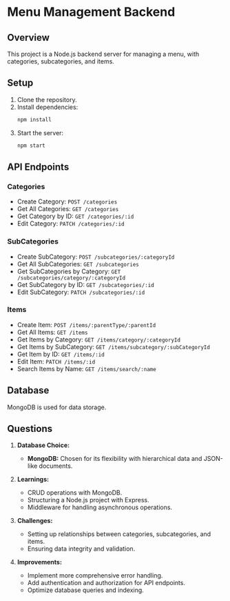 # Menu Management Backend

## Overview
This project is a Node.js backend server for managing a menu, with categories, subcategories, and items.

## Setup
1. Clone the repository.
2. Install dependencies:
    ```bash
    npm install
    ```
3. Start the server:
    ```bash
    npm start
    ```

## API Endpoints

### Categories
- Create Category: `POST /categories`
- Get All Categories: `GET /categories`
- Get Category by ID: `GET /categories/:id`
- Edit Category: `PATCH /categories/:id`

### SubCategories
- Create SubCategory: `POST /subcategories/:categoryId`
- Get All SubCategories: `GET /subcategories`
- Get SubCategories by Category: `GET /subcategories/category/:categoryId`
- Get SubCategory by ID: `GET /subcategories/:id`
- Edit SubCategory: `PATCH /subcategories/:id`

### Items
- Create Item: `POST /items/:parentType/:parentId`
- Get All Items: `GET /items`
- Get Items by Category: `GET /items/category/:categoryId`
- Get Items by SubCategory: `GET /items/subcategory/:subCategoryId`
- Get Item by ID: `GET /items/:id`
- Edit Item: `PATCH /items/:id`
- Search Items by Name: `GET /items/search/:name`

## Database
MongoDB is used for data storage.

## Questions
1. **Database Choice:**
   - **MongoDB:** Chosen for its flexibility with hierarchical data and JSON-like documents.

2. **Learnings:**
   - CRUD operations with MongoDB.
   - Structuring a Node.js project with Express.
   - Middleware for handling asynchronous operations.

3. **Challenges:**
   - Setting up relationships between categories, subcategories, and items.
   - Ensuring data integrity and validation.

4. **Improvements:**
   - Implement more comprehensive error handling.
   - Add authentication and authorization for API endpoints.
   - Optimize database queries and indexing.

